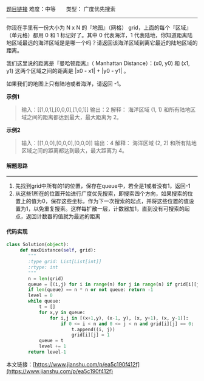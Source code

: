  [题目链接](https://leetcode-cn.com/problems/as-far-from-land-as-possible/)
难度：中等          &nbsp;&nbsp;&nbsp;&nbsp;&nbsp;&nbsp;类型：  广度优先搜索
***
 你现在手里有一份大小为 N x N 的『地图』（网格） grid，上面的每个『区域』（单元格）都用 0 和 1 标记好了。其中 0 代表海洋，1 代表陆地，你知道距离陆地区域最远的海洋区域是是哪一个吗？请返回该海洋区域到离它最近的陆地区域的距离。

我们这里说的距离是『曼哈顿距离』（ Manhattan Distance）：(x0, y0) 和 (x1, y1) 这两个区域之间的距离是 |x0 - x1| + |y0 - y1| 。

如果我们的地图上只有陆地或者海洋，请返回 -1。
 
**示例1**
> 输入：[[1,0,1],[0,0,0],[1,0,1]]
输出：2
解释： 
海洋区域 (1, 1) 和所有陆地区域之间的距离都达到最大，最大距离为 2。

**示例2**
>输入：[[1,0,0],[0,0,0],[0,0,0]]
输出：4
解释： 
海洋区域 (2, 2) 和所有陆地区域之间的距离都达到最大，最大距离为 4。

#### 解题思路
***
1. 先找到grid中所有的1的位置，保存在queue中，若全是1或者没有1，返回-1
2. 从这些1所在的位置开始进行广度优先搜索，即搜索四个方向，如果搜索的位置上的值为0，保存这些坐标，作为下一次搜索的起点，并将这些位置的值设置为1，以免重复搜索。这样每扩散一层，计数器加1，直到没有可搜索的起点，返回计数器的值就为最远的距离


#### 代码实现
```python
class Solution(object):
     def maxDistance(self, grid):
        """
        :type grid: List[List[int]]
        :rtype: int
        """
        n = len(grid)
        queue = [(i,j) for i in range(n) for j in range(n) if grid[i][j] == 1]
        if len(queue) == n * n or not queue: return -1
        level = 0
        while queue:
            t = []
            for x,y in queue:
                for i,j in [(x+1,y), (x-1, y), (x, y+1), (x, y-1)]:
                    if 0 <= i < n and 0 <= j < n and grid[i][j] == 0:
                        t.append((i, j))
                        grid[i][j] = 1
            queue = t
            level += 1
        return level-1
```

本文链接：[https://www.jianshu.com/p/ea5c190f412f](https://www.jianshu.com/p/ea5c190f412f)
